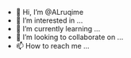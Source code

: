 - 👋 Hi, I’m @ALruqime
- 👀 I’m interested in ...
- 🌱 I’m currently learning ...
- 💞️ I’m looking to collaborate on ...
- 📫 How to reach me ...

<!---
ALruqime/ALruqime is a ✨ special ✨ repository because its `README.md` (this file) appears on your GitHub profile.
You can click the Preview link to take a look at your changes.
--->
